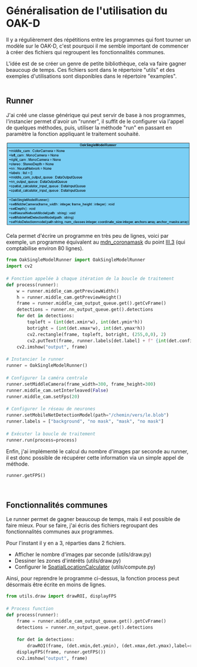 # Généralisation de l'utilisation du OAK-D

Il y a régulièrement des répétitions entre les programmes qui font tourner un modèle sur le OAK-D, c'est pourquoi il me semble important de commencer à créer des fichiers qui regroupent les fonctionnalités communes.

L'idée est de se créer un genre de petite bibliothèque, cela va faire gagner beaucoup de temps. Ces fichiers sont dans le répertoire "utils" et des exemples d'utilisations sont disponibles dans le répertoire "examples".
<br><br>


## Runner

J'ai créé une classe générique qui peut servir de base à nos programmes, l'instancier permet d'avoir un "runner", il suffit de le configurer via l'appel de quelques méthodes, puis, utiliser la méthode "run" en passant en paramètre la fonction appliquant le traitement souhaité.

![diagramme de classe simplifié](runner_simplified_class_diagram.PNG "diagramme de classe simplifié")

Cela permet d'écrire un programme en très peu de lignes, voici par exemple, un programme équivalent au [mdn_coronamask](https://github.com/Ikomia-dev/ikomia-oakd/blob/main/III-use_custom_model/3-run_model/as_mobilenetDetectionNetwork/mdn_coronamask.py) du point [III.3](https://github.com/Ikomia-dev/ikomia-oakd/tree/main/III-use_custom_model/3-run_model) (qui comptabilise environ 80 lignes).

```py
from OakSingleModelRunner import OakSingleModelRunner
import cv2

# Fonction appelée à chaque itération de la boucle de traitement
def process(runner):
    w = runner.middle_cam.getPreviewWidth()
    h = runner.middle_cam.getPreviewHeight()
    frame = runner.middle_cam_output_queue.get().getCvFrame()
    detections = runner.nn_output_queue.get().detections
    for det in detections:
        topleft = (int(det.xmin*w), int(det.ymin*h))
        botright = (int(det.xmax*w), int(det.ymax*h))
        cv2.rectangle(frame, topleft, botright, (255,0,0), 2)
        cv2.putText(frame, runner.labels[det.label] + f" {int(det.confidence*100)}%", (topleft[0]+10, topleft[1]+20), cv2.FONT_HERSHEY_TRIPLEX, 0.5, (255,0,0))
    cv2.imshow("output", frame)

# Instancier le runner
runner = OakSingleModelRunner() 

# Configurer la caméra centrale
runner.setMiddleCamera(frame_width=300, frame_height=300)
runner.middle_cam.setInterleaved(False)
runner.middle_cam.setFps(20)

# Configurer le réseau de neurones
runner.setMobileNetDetectionModel(path="/chemin/vers/le.blob")
runner.labels = ["background", "no mask", "mask", "no mask"]

# Exécuter la boucle de traitement
runner.run(process=process)
```

Enfin, j'ai implémenté le calcul du nombre d'images par seconde au runner, il est donc possible de récupérer cette information via un simple appel de méthode.

```py
runner.getFPS()
```
<br>


## Fonctionnalités communes

Le runner permet de gagner beaucoup de temps, mais il est possible de faire mieux. Pour se faire, j'ai écris des fichiers regroupant des fonctionnalités communes aux programmes.

Pour l'instant il y en a 3, réparties dans 2 fichiers.
- Afficher le nombre d'images par seconde (utils/draw.py)
- Dessiner les zones d'intérêts (utils/draw.py)
- Configurer le [SpatialLocationCalculator](https://docs.luxonis.com/projects/api/en/latest/references/python/#depthai.SpatialLocationCalculator) (utils/compute.py)

Ainsi, pour reprendre le programme ci-dessus, la fonction process peut désormais être écrite en moins de lignes.

```py
from utils.draw import drawROI, displayFPS

# Process function
def process(runner):
    frame = runner.middle_cam_output_queue.get().getCvFrame()
    detections = runner.nn_output_queue.get().detections
    
    for det in detections:
        drawROI(frame, (det.xmin,det.ymin), (det.xmax,det.ymax),label=runner.labels[det.label], confidence=det.confidence)
    displayFPS(frame, runner.getFPS())
    cv2.imshow("output", frame)
```